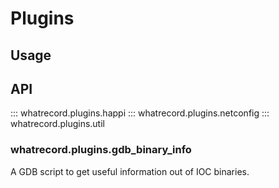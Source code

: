 # Plugins

## Usage

## API

::: whatrecord.plugins.happi
::: whatrecord.plugins.netconfig
::: whatrecord.plugins.util

### whatrecord.plugins.gdb_binary_info

A GDB script to get useful information out of IOC binaries.
